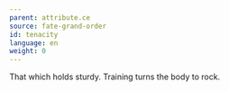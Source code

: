 ```yaml
---
parent: attribute.ce
source: fate-grand-order
id: tenacity
language: en
weight: 0
---
```


That which holds sturdy.
Training turns the body to rock.
